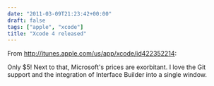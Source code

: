 ```yaml
---
date: "2011-03-09T21:23:42+00:00"
draft: false
tags: ["apple", "xcode"]
title: "Xcode 4 released"
---
```

From http://itunes.apple.com/us/app/xcode/id422352214:



Only $5! Next to that, Microsoft's prices are exorbitant. I love the Git support and the integration of Interface Builder into a single window.
